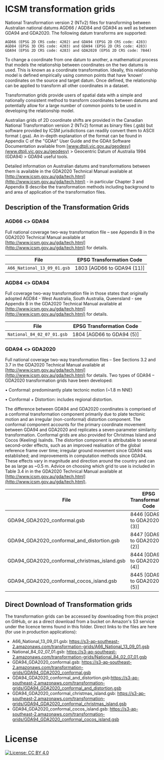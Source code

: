 # ICSM transformation grids

National Transformation version 2 (NTv2) files for transforming between Australian national datums AGD66 / AGD84 and GDA94 as well as between GDA94 and GDA2020. The following datum transforms are supported:
	
	AGD66 (EPSG 2D CRS code: 4202) and GDA94 (EPSG 2D CRS code: 4283)
	AGD84 (EPSG 3D CRS code: 4203) and GDA94 (EPSG 2D CRS code: 4283)
	GDA94 (EPSG 2D CRS code: 4283) and GDA2020 (EPSG 2D CRS code: 7844)

To change a coordinate from one datum to another, a mathematical process that models the relationship between coordinates on the two datums is used. This is known as a coordinate transformation. Ideally, this relationship model is defined empirically using common points that have ‘known’ coordinates on the source and target datum. Once defined, the relationship can be applied to transform all other coordinates in a dataset.

Transformation grids provide users of spatial data with a simple and nationally consistent method to transform coordinates between datums and potentially allow for a large number of common points to be used in developing the relationship model.

Australian grids of 2D coordinate shifts are provided in the Canadian National Transformation version 2 (NTv2) format as binary files (.gsb) but software provided by ICSM jurisdictions can readily convert them to ASCII format (.gsa). An in-depth explanation of the format can be found in Appendix C of the "GDAit" User Guide and the GDAit Software Documentation available from [www.dtpli.vic.gov.au/geodesy](www.dtpli.vic.gov.au/geodesy) > Geocentric Datum of Australia 1994 (GDA94) > GDA94 useful tools.

Detailed information on Australian datums and transformations between them is available in the GDA2020 Technical Manual available at [http://www.icsm.gov.au/gda/tech.html](http://www.icsm.gov.au/gda/tech.html) - in particular Chapter 3 and Appendix B describe the transformation methods including background to and area of application of the transformation files.

## Description of the Transformation Grids
### AGD66 <> GDA94

Full national coverage two-way transformation file – see Appendix B in the GDA2020 Technical Manual available at [http://www.icsm.gov.au/gda/tech.html](http://www.icsm.gov.au/gda/tech.html) for details.

| File        | EPSG Transformation Code
|-|-
|`A66_National_13_09_01.gsb`|1803 [AGD66 to GDA94 (11)]
    
	
### AGD84 <> GDA94

Full coverage two-way transformation file in those states that originally adopted AGD84 - West Australia, South Australia, Queensland - see Appendix B in the GDA2020 Technical Manual available at [http://www.icsm.gov.au/gda/tech.html](http://www.icsm.gov.au/gda/tech.html) for details.

| File        | EPSG Transformation Code
|-|-
|`National_84_02_07_01.gsb`|1804 [AGD66 to GDA94 (5)]
	

### GDA94 <> GDA2020
Full national coverage two-way transformation files – See Sections 3.2 and 3.7 in the GDA2020 Technical Manual available at [http://www.icsm.gov.au/gda/tech.html](http://www.icsm.gov.au/gda/tech.html) for details.
Two types of GDA94 – GDA2020 transformation grids have been developed:

•	Conformal: predominantly plate tectonic motion (~1.8 m NNE)

•	Conformal + Distortion: includes regional distortion.

The difference between GDA94 and GDA2020 coordinates is comprised of a conformal transformation component primarily due to plate tectonic motion and an irregular (non-conformal) distortion component. The conformal component accounts for the primary coordinate movement between GDA94 and GDA2020 and replicates a seven-parameter similarity transformation. Conformal grids are also provided for Christmas Island and Cocos (Keeling) Isalnds.
The distortion component is attributable to several second-order effects, such as an improved realisation of the global reference frame over time; irregular ground movement since GDA94 was established; and improvements in computation methods since GDA94. These effects vary in magnitude and direction around the country and can be as large as ~0.5 m.
Advice on choosing which grid to use is included in Table 3.4 in in the GDA2020 Technical Manual available at [http://www.icsm.gov.au/gda/tech.html](http://www.icsm.gov.au/gda/tech.html).

| File        | EPSG Transformation Code
|-|-
|GDA94_GDA2020_conformal.gsb|8446 [GDA94 to GDA2020 (3)]
|GDA94_GDA2020_conformal_and_distortion.gsb|8447 [GDA94 to GDA2020 (2)]
|GDA94_GDA2020_conformal_christmas_island.gsb|8444 [GDA94 to GDA2020 (4)]
|GDA94_GDA2020_conformal_cocos_island.gsb|8445 [GDA94 to GDA2020 (5)]



## Direct Download of Transformation grids
The transformation grids can be accessed by downloading from this project on GitHub, or as a direct download from a bucket on Amazon's S3 service under the licence terms found in this folder. Direct links to the files are here (for use in production applications):

 * A66_National_13_09_01.gsb: https://s3-ap-southeast-2.amazonaws.com/transformation-grids/A66_National_13_09_01.gsb
 * National_84_02_07_01.gsb: https://s3-ap-southeast-2.amazonaws.com/transformation-grids/National_84_02_07_01.gsb
 * GDA94_GDA2020_conformal.gsb: https://s3-ap-southeast-2.amazonaws.com/transformation-grids/GDA94_GDA2020_conformal.gsb
 * GDA94_GDA2020_conformal_and_distortion.gsb:https://s3-ap-southeast-2.amazonaws.com/transformation-grids/GDA94_GDA2020_conformal_and_distortion.gsb
 * GDA94_GDA2020_conformal_christmas_island.gsb: https://s3-ap-southeast-2.amazonaws.com/transformation-grids/GDA94_GDA2020_conformal_christmas_island.gsb
 * GDA94_GDA2020_conformal_cocos_island.gsb: https://s3-ap-southeast-2.amazonaws.com/transformation-grids/GDA94_GDA2020_conformal_cocos_island.gsb

# License
[![License: CC BY 4.0](https://img.shields.io/badge/License-CC%20BY%204.0-lightgrey.svg)](https://creativecommons.org/licenses/by/4.0/)
